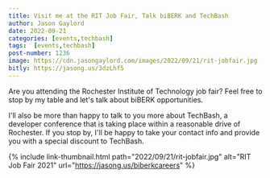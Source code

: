 ```yaml
---
title: Visit me at the RIT Job Fair, Talk biBERK and TechBash
author: Jason Gaylord
date: 2022-09-21
categories: [events,techbash]
tags:  [events,techbash]
post-number: 1236
image: https://cdn.jasongaylord.com/images/2022/09/21/rit-jobfair.jpg
bitly: https://jasong.us/3dzLhf5
---
```


Are you attending the Rochester Institute of Technology job fair? Feel free to stop by my table and let's talk about biBERK opportunities. 

I'll also be more than happy to talk to you more about TechBash, a developer conference that is taking place within a reasonable drive of Rochester. If you stop by, I'll be happy to take your contact info and provide you with a special discount to TechBash.

{% include link-thumbnail.html path="2022/09/21/rit-jobfair.jpg" alt="RIT Job Fair 2021" url="https://jasong.us/biberkcareers" %}
